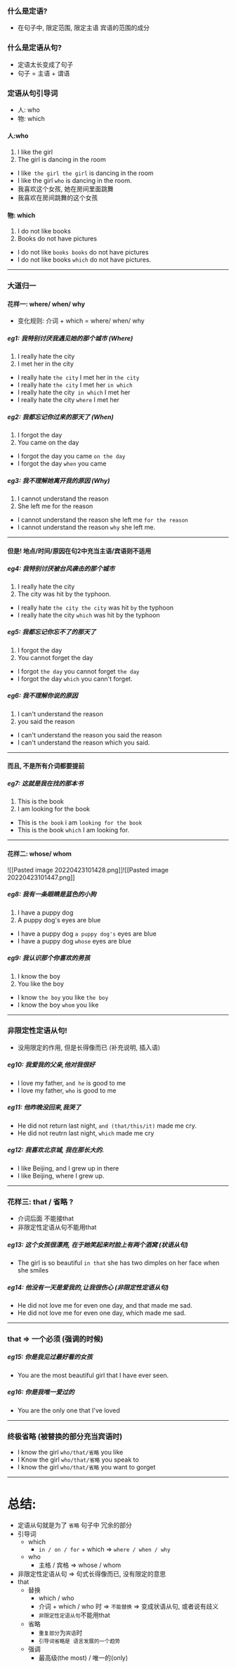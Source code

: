 ### 什么是定语?

- 在句子中, 限定范围, 限定主语 宾语的范围的成分


### 什么是定语从句?

- 定语太长变成了句子
- 句子 = 主语 + 谓语

### 定语从句引导词

- 人: who
- 物: which

#### 人:who

1.  l like the girl
2.  The girl is dancing in the room

- I like` the girl the girl` is dancing in the room
- I like the girl `who` is dancing in the room.
- 我喜欢这个女孩, 她在房间里面跳舞
- 我喜欢在房间跳舞的这个女孩


#### 物: which
1. I do not like books
2. Books do not have pictures

- I do not like `books books` do not have pictures
- I do not like books `which` do not have pictures.

----
### 大道归一

#### 花样一: where/ when/ why

- 变化规则: 介词 + which = where/ when/ why


##### eg1: 我特别讨厌我遇见她的那个城市 (Where)
1. I really hate the city
2. I met her in the city

- I really hate `the city` I met her in `the city`
- I really hate `the city` I met her `in which`
- I really hate the city` in which` I met her
- I really hate the city `where` I met her

##### eg2: 我都忘记你过来的那天了 (When)
1. I forgot the day
2. You came on the day

- I forgot the day you came `on the day`
- I forgot the day `when` you came

##### eg3: 我不理解她离开我的原因 (Why)
1. I cannot understand the reason
2. She left me for the reason

- I cannot understand the reason she left me `for the reason`
- I cannot understand the reason `why` she left me.

----
####  但是! 地点/时间/原因在句2中充当主语/宾语则不适用

##### eg4: 我特别讨厌被台风袭击的那个城市
1.  I really hate the city
2. The city was hit by the typhoon.

- I really hate `the city the city` was hit `by` the typhoon
- I really hate the city `which` was hit by the typhoon

##### eg5: 我都忘记你忘不了的那天了
1. I forgot the day
2. You cannot forget the day

- I forgot `the day` you cannot forget `the day`
- I forgot the day `which` you cann't forget.

##### eg6: 我不理解你说的原因
1. I can't understand the reason
2. you said the reason

- I can't understand the reason you said the reason
- I can't understand the reason which you said.

----
####  而且, 不是所有介词都要提前
##### eg7: 这就是我在找的那本书
1. This is the book
2. I am looking for the book

- This is `the book` i am `looking for the book`
- This is the book `which` I am looking for.

----

#### 花样二: whose/ whom
![[Pasted image 20220423101428.png]]![[Pasted image 20220423101447.png]]

##### eg8:  我有一条眼睛是蓝色的小狗
1. I have a puppy dog
2. A puppy dog's eyes are blue

- I have a puppy dog `a puppy dog's` eyes are blue
- I have  a puppy dog `whose` eyes are blue

##### eg9:  我认识那个你喜欢的男孩
1. I know the boy
2. You like the boy

- I know `the boy` you like `the boy`
- I know the boy `whom` you like

---
### 非限定性定语从句!
- 没用限定的作用, 但是长得像而已 (补充说明, 插入语)

##### eg10:  我爱我的父亲,他对我很好
- I love my father, `and he` is good to me
- I love my father, `who` is good to me

##### eg11:  他昨晚没回来,我哭了
- He did not return last night, `and (that/this/it)` made me cry.
- He did not reutrn last night, `which` made me cry

##### eg12:  我喜欢北京城, 我在那长大的.
- I like Beijing, and I grew up in there
- I like Beijing, where I grew up.

----
### 花样三: that /  省略 ?

- 介词后面 不能接that
- 非限定性定语从句不能用that

##### eg13:  这个女孩很漂亮, 在于她笑起来时脸上有两个酒窝 (状语从句)
- The girl is so beautiful `in that` she has two dimples on her face when she smiles

##### eg14:  他没有一天是爱我的,让我很伤心 (非限定性定语从句)
- He did not love me for even one day, and that made me sad.
- He did not love me for even one day, which made me sad.

--- 
### that => 一个必须 (强调的时候)

##### eg15:  你是我见过最好看的女孩
- You are the most beautiful girl that I have ever seen.

##### eg16:  你是我唯一爱过的
- You are the only one that I've loved

----
### 终极省略 (被替换的部分充当宾语时)

- I know the girl `who/that/省略` you like
- I Know the girl `who/that/省略` you speak to
- I know the girl `who/that/省略` you want to gorget


----
# 总结:

- 定语从句就是为了 `省略` 句子中 冗余的部分
- 引导词
	- which
		- `in / on / for` + which => `where / when / why`
	- who
		- 主格 / 宾格 => whose / whom
- 非限定性定语从句 => 句式长得像而已, 没有限定的意思
-  that
	- 替换
		- which / who
		- 介词 + which / who 时 => `不能替换` => 变成状语从句, 或者说有歧义
		- `非限定性定语从句`不能用that
	- 省略
		- `重复部分`为`宾语`时
		- `引导词省略是 语言发展的一个趋势`
	- 强调
		- 最高级(the most) / 唯一的(only)
